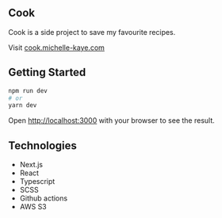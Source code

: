 ## Cook

Cook is a side project to save my favourite recipes.

Visit [cook.michelle-kaye.com](http://cook.michelle-kaye.com)

## Getting Started

```bash
npm run dev
# or
yarn dev
```

Open [http://localhost:3000](http://localhost:3000) with your browser to see the result.

## Technologies

- Next.js
- React
- Typescript
- SCSS
- Github actions
- AWS S3
